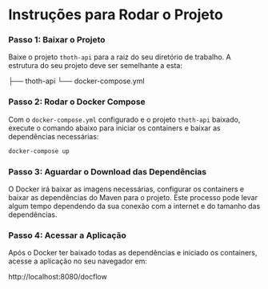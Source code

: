 # Instruções para Rodar o Projeto

### Passo 1: Baixar o Projeto

Baixe o projeto `thoth-api` para a raiz do seu diretório de trabalho. A estrutura do seu projeto deve ser semelhante a esta:

<docflow-dev>
├── thoth-api
└── docker-compose.yml


### Passo 2: Rodar o Docker Compose

Com o `docker-compose.yml` configurado e o projeto `thoth-api` baixado, execute o comando abaixo para iniciar os containers e baixar as dependências necessárias:

```bash
docker-compose up
```

### Passo 3: Aguardar o Download das Dependências

O Docker irá baixar as imagens necessárias, configurar os containers e baixar as dependências do Maven para o projeto. Este processo pode levar algum tempo dependendo da sua conexão com a internet e do tamanho das dependências.

### Passo 4: Acessar a Aplicação

Após o Docker ter baixado todas as dependências e iniciado os containers, acesse a aplicação no seu navegador em:

http://localhost:8080/docflow
